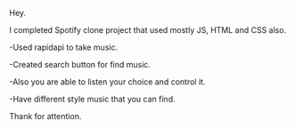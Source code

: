 Hey.


I completed Spotify clone project that used mostly JS, HTML and CSS also.


-Used rapidapi to take music.

-Created search button for find music.

-Also you are able to listen your choice and control it.

-Have different style music that you can find.



Thank for attention.

